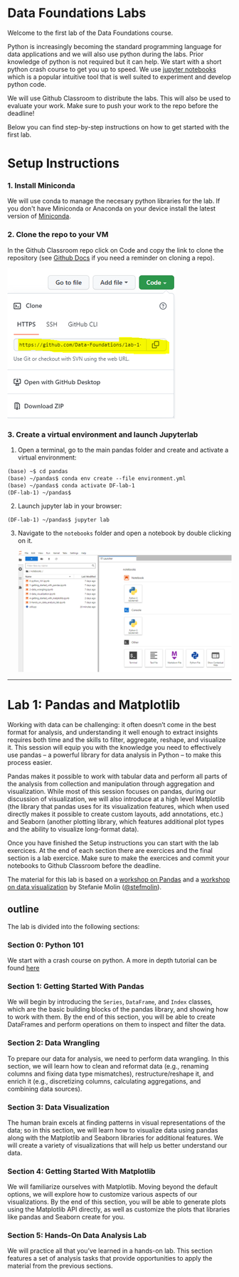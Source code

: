 # Data Foundations Labs 

Welcome to the first lab of the Data Foundations course.

Python is increasingly becoming the standard programming language for data applications and we will also use python during the labs. Prior knowledge of python is not required but it can help. We start with a short python crash course to get you up to speed. We use [jupyter notebooks](https://jupyter.org/) which is a popular intuitive tool that is well suited to experiment and develop python code. 

We will use Github Classroom to distribute the labs. This will also be used to evaluate your work. Make sure to push your work to the repo before the deadline!

Below you can find step-by-step instructions on how to get started with the first lab.

# Setup Instructions

### 1. Install Miniconda 
We will use conda to manage the necesary python libraries for the lab. If you don't have Miniconda or Anaconda on your device install the latest version of [Miniconda](https://docs.conda.io/en/latest/miniconda.html).   

### 2. Clone the repo to your VM

In the Github Classroom repo click on Code and copy the link to clone the repository (see [Github Docs](https://docs.github.com/en/repositories/creating-and-managing-repositories/cloning-a-repository) if you need a reminder on cloning a repo). 

   ![fig7](./images/repo.png)
    

### 3. Create a virtual environment and launch Jupyterlab

1. Open a terminal, go to the main pandas folder and create and activate a virtual environment: 
```shell
(base) ~$ cd pandas 
(base) ~/pandas$ conda env create --file environment.yml
(base) ~/pandas$ conda activate DF-lab-1
(DF-lab-1) ~/pandas$
```

2. Launch jupyter lab in your browser:
```shell
(DF-lab-1) ~/pandas$ jupyter lab
```

3. Navigate to the `notebooks` folder and open a notebook by double clicking on it.

    ![fig7](./images/jupyter-lab.png)
    
---


# Lab 1: Pandas and Matplotlib

Working with data can be challenging: it often doesn’t come in the best format for analysis, and understanding it well enough to extract insights requires both time and the skills to filter, aggregate, reshape, and visualize it. This session will equip you with the knowledge you need to effectively use pandas – a powerful library for data analysis in Python – to make this process easier.

Pandas makes it possible to work with tabular data and perform all parts of the analysis from collection and manipulation through aggregation and visualization. While most of this session focuses on pandas, during our discussion of visualization, we will also introduce at a high level Matplotlib (the library that pandas uses for its visualization features, which when used directly makes it possible to create custom layouts, add annotations, etc.) and Seaborn (another plotting library, which features additional plot types and the ability to visualize long-format data).

Once you have finished the Setup instructions you can start with the lab exercices. At the end of each section there are exercices and the final section is a lab exercice. Make sure to make the exercices and commit your notebooks to Github Classroom before the deadline. 

The material for this lab is based on a [workshop on Pandas](https://github.com/stefmolin/pandas-workshop) and a [workshop on data visualization](https://github.com/stefmolin/python-data-viz-workshop) by Stefanie Molin ([@stefmolin](https://github.com/stefmolin)).

## outline

The lab is divided into the following sections:

### Section 0: Python 101
We start with a crash course on python. A more in depth tutorial can be found [here](https://docs.python.org/3/tutorial/)

### Section 1: Getting Started With Pandas
We will begin by introducing the `Series`, `DataFrame`, and `Index` classes, which are the basic building blocks of the pandas library, and showing how to work with them. By the end of this section, you will be able to create DataFrames and perform operations on them to inspect and filter the data.

### Section 2: Data Wrangling
To prepare our data for analysis, we need to perform data wrangling. In this section, we will learn how to clean and reformat data (e.g., renaming columns and fixing data type mismatches), restructure/reshape it, and enrich it (e.g., discretizing columns, calculating aggregations, and combining data sources).

### Section 3: Data Visualization
The human brain excels at finding patterns in visual representations of the data; so in this section, we will learn how to visualize data using pandas along with the Matplotlib and Seaborn libraries for additional features. We will create a variety of visualizations that will help us better understand our data.

### Section 4: Getting Started With Matplotlib
We will familiarize ourselves with Matplotlib. Moving beyond the default options, we will explore how to customize various aspects of our visualizations. By the end of this section, you will be able to generate plots using the Matplotlib API directly, as well as customize the plots that libraries like pandas and Seaborn create for you.

### Section 5: Hands-On Data Analysis Lab
We will practice all that you’ve learned in a hands-on lab. This section features a set of analysis tasks that provide opportunities to apply the material from the previous sections.

